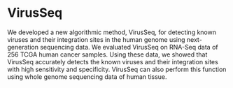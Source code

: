 # VirusSeq

We developed a new algorithmic method, VirusSeq, for detecting known viruses and their integration sites in the human genome using next-generation sequencing data. We evaluated VirusSeq on RNA-Seq data of 256 TCGA human cancer samples. Using these data, we showed that VirusSeq accurately detects the known viruses and their integration sites with high sensitivity and specificity. VirusSeq can also perform this function using whole genome sequencing data of human tissue.

